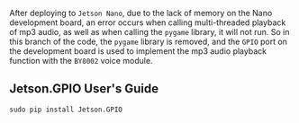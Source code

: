 After deploying to `Jetson Nano`, due to the lack of memory on the Nano development board, an error occurs when calling multi-threaded playback of mp3 audio, as well as when calling the `pygame` library, it will not run. So in this branch of the code, the `pygame` library is removed, and the `GPIO` port on the development board is used to implement the mp3 audio playback function with the `BY8002` voice module.

## Jetson.GPIO User's Guide  
```
sudo pip install Jetson.GPIO
```

